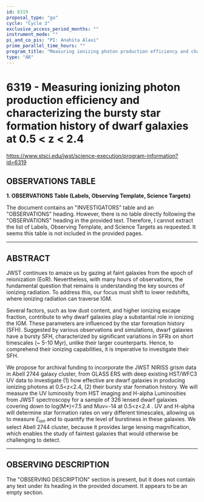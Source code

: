 ```yaml
---
id: 6319
proposal_type: "go"
cycle: "Cycle 3"
exclusive_access_period_months: ""
instrument_mode: ""
pi_and_co_pis: "PI: Anahita Alavi"
prime_parallel_time_hours: ""
program_title: "Measuring ionizing photon production efficiency and characterizing the bursty star formation history of dwarf galaxies at 0.5 < z < 2.4"
type: "AR"
---
```

# 6319 - Measuring ionizing photon production efficiency and characterizing the bursty star formation history of dwarf galaxies at 0.5 < z < 2.4
https://www.stsci.edu/jwst/science-execution/program-information?id=6319
## OBSERVATIONS TABLE
**1. OBSERVATIONS Table (Labels, Observing Template, Science Targets)**

The document contains an "INVESTIGATORS" table and an "OBSERVATIONS" heading. However, there is no table directly following the "OBSERVATIONS" heading in the provided text. Therefore, I cannot extract the list of Labels, Observing Template, and Science Targets as requested. It seems this table is not included in the provided pages.

---

## ABSTRACT

JWST continues to amaze us by gazing at faint galaxies from the epoch of reionization (EoR). Nevertheless, with many hours of observations, the fundamental question that remains is understanding the key sources of ionizing radiation. To address this, our focus must shift to lower redshifts, where ionizing radiation can traverse IGM.

Several factors, such as low dust content, and higher ionizing escape fraction, contribute to why dwarf galaxies play a substantial role in ionizing the IGM. These parameters are influenced by the star formation history (SFH). Suggested by various observations and simulations, dwarf galaxies have a bursty SFH, characterized by significant variations in SFRs on short timescales (~ 5-10 Myr), unlike their larger counterparts. Hence, to comprehend their ionizing capabilities, it is imperative to investigate their SFH.

We propose for archival funding to incorporate the JWST NIRISS grism data in Abell 2744 galaxy cluster, from GLASS ERS with deep existing HST/WFC3 UV data to investigate (1) how effective are dwarf galaxies in producing ionizing photons at 0.5<z<2.4, (2) their bursty star formation history. We will measure the UV luminosity from HST imaging and H-alpha Luminosities from JWST spectroscopy for a sample of 326 lensed dwarf galaxies covering down to log(M*)=7.5 and Muv=-14 at 0.5<z<2.4 . UV and H-alpha will determine star formation rates on very different timescales, allowing us to measure $\xi_{ion}$ and to quantify the level of burstiness in these galaxies. We select Abell 2744 cluster, because it provides large lensing magnification, which enables the study of faintest galaxies that would otherwise be challenging to detect.

---

## OBSERVING DESCRIPTION

The "OBSERVING DESCRIPTION" section is present, but it does not contain any text under its heading in the provided document. It appears to be an empty section.